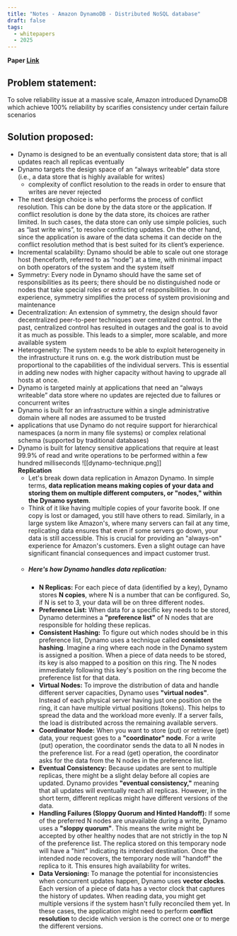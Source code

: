 ```yaml
---
title: "Notes - Amazon DynamoDB - Distributed NoSQL database"
draft: false
tags:
  - whitepapers
  - 2025
---
```


**Paper <a href="https://www.allthingsdistributed.com/files/amazon-dynamo-sosp2007.pdf" target="_blank">Link</a>**

## Problem statement:

To solve reliability issue at a massive scale, Amazon introduced DynamoDB which achieve 100% reliability by scarifies consistency under certain failure scenarios 

## Solution proposed: 

- Dynamo is designed to be an eventually consistent data store; that is all updates reach all replicas eventually
- Dynamo targets the design space of an “always writeable” data store (i.e., a data store that is highly available for writes)
	- complexity of conflict resolution to the reads in order to ensure that writes are never rejected
- The next design choice is who performs the process of conflict resolution. This can be done by the data store or the application. If conflict resolution is done by the data store, its choices are rather limited. In such cases, the data store can only use simple policies, such as “last write wins”, to resolve conflicting updates. On the other hand, since the application is aware of the data schema it can decide on the conflict resolution method that is best suited for its client’s experience.
- Incremental scalability: Dynamo should be able to scale out one storage host (henceforth, referred to as “node”) at a time, with minimal impact on both operators of the system and the system itself
- Symmetry: Every node in Dynamo should have the same set of responsibilities as its peers; there should be no distinguished node or nodes that take special roles or extra set of responsibilities. In our experience, symmetry simplifies the process of system provisioning and maintenance
- Decentralization: An extension of symmetry, the design should favor decentralized peer-to-peer techniques over centralized control. In the past, centralized control has resulted in outages and the goal is to avoid it as much as possible. This leads to a simpler, more scalable, and more available system
- Heterogeneity: The system needs to be able to exploit heterogeneity in the infrastructure it runs on. e.g. the work distribution must be proportional to the capabilities of the individual servers. This is essential in adding new nodes with higher capacity without having to upgrade all hosts at once.
- Dynamo is targeted mainly at applications that need an “always writeable” data store where no updates are rejected due to failures or concurrent writes
- Dynamo is built for an infrastructure within a single administrative domain where all nodes are assumed to be trusted
- applications that use Dynamo do not require support for hierarchical namespaces (a norm in many file systems) or complex relational schema (supported by traditional databases)
- Dynamo is built for latency sensitive applications that require at least 99.9% of read and write operations to be performed within a few hundred milliseconds
![[dynamo-technique.png]]<br>
**Replication**
	- Let's break down data replication in Amazon Dynamo. In simple terms, **data replication means making copies of your data and storing them on multiple different computers, or "nodes," within the Dynamo system**.
	- Think of it like having multiple copies of your favorite book. If one copy is lost or damaged, you still have others to read. Similarly, in a large system like Amazon's, where many servers can fail at any time, replicating data ensures that even if some servers go down, your data is still accessible. This is crucial for providing an "always-on" experience for Amazon's customers. Even a slight outage can have significant financial consequences and impact customer trust.
	- ##### Here's how Dynamo handles data replication:
		- **N Replicas:** For each piece of data (identified by a key), Dynamo stores **N copies**, where N is a number that can be configured. So, if N is set to 3, your data will be on three different nodes.
		- **Preference List:** When data for a specific key needs to be stored, Dynamo determines a **"preference list"** of N nodes that are responsible for holding these replicas.
		- **Consistent Hashing:** To figure out which nodes should be in this preference list, Dynamo uses a technique called **consistent hashing**. Imagine a ring where each node in the Dynamo system is assigned a position. When a piece of data needs to be stored, its key is also mapped to a position on this ring. The N nodes immediately following this key's position on the ring become the preference list for that data.
		- **Virtual Nodes:** To improve the distribution of data and handle different server capacities, Dynamo uses **"virtual nodes"**. Instead of each physical server having just one position on the ring, it can have multiple virtual positions (tokens). This helps to spread the data and the workload more evenly. If a server fails, the load is distributed across the remaining available servers.
		- **Coordinator Node:** When you want to store (put) or retrieve (get) data, your request goes to a **"coordinator" node**. For a write (put) operation, the coordinator sends the data to all N nodes in the preference list. For a read (get) operation, the coordinator asks for the data from the N nodes in the preference list.
		- **Eventual Consistency:** Because updates are sent to multiple replicas, there might be a slight delay before all copies are updated. Dynamo provides **"eventual consistency,"** meaning that all updates will eventually reach all replicas. However, in the short term, different replicas might have different versions of the data.
		- **Handling Failures (Sloppy Quorum and Hinted Handoff):** If some of the preferred N nodes are unavailable during a write, Dynamo uses a **"sloppy quorum"**. This means the write might be accepted by other healthy nodes that are not strictly in the top N of the preference list. The replica stored on this temporary node will have a "hint" indicating its intended destination. Once the intended node recovers, the temporary node will "handoff" the replica to it. This ensures high availability for writes.
		- **Data Versioning:** To manage the potential for inconsistencies when concurrent updates happen, Dynamo uses **vector clocks**. Each version of a piece of data has a vector clock that captures the history of updates. When reading data, you might get multiple versions if the system hasn't fully reconciled them yet. In these cases, the application might need to perform **conflict resolution** to decide which version is the correct one or to merge the different versions.
